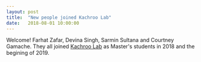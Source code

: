 ```yaml
---
layout: post
title:  "New people joined Kachroo Lab"
date:   2018-08-01 10:00:00
---
```

Welcome! Farhat Zafar, Devina Singh, Sarmin Sultana and Courtney Gamache. They all joined [Kachroo Lab](http://www.kachroolab.org/people/) as Master's students in 2018 and the begining of 2019.  

